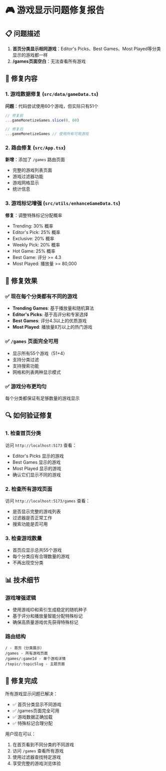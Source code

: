 # 🎮 游戏显示问题修复报告

## 📋 问题描述
1. **首页分类显示相同游戏**：Editor's Picks、Best Games、Most Played等分类显示的游戏都一样
2. **/games页面空白**：无法查看所有游戏

## 🔧 修复内容

### 1. 游戏数据修复 (`src/data/gameData.ts`)
**问题**：代码尝试使用60个游戏，但实际只有51个
```javascript
// 修复前
...gameMonetizeGames.slice(0, 60)

// 修复后  
...gameMonetizeGames // 使用所有可用游戏
```

### 2. 路由修复 (`src/App.tsx`)
**新增**：添加了 `/games` 路由页面
- 完整的游戏列表页面
- 游戏过滤器功能
- 游戏网格显示
- 统计信息

### 3. 游戏标记增强 (`src/utils/enhanceGameData.ts`)
**修复**：调整特殊标记分配概率
- Trending: 30% 概率
- Editor's Pick: 25% 概率  
- Exclusive: 20% 概率
- Weekly Pick: 20% 概率
- Hot Game: 25% 概率
- Best Game: 评分 >= 4.3
- Most Played: 播放量 >= 80,000

## 🎯 修复效果

### ✅ 现在每个分类都有不同的游戏
- **Trending Games**: 基于播放量和随机算法
- **Editor's Picks**: 基于高评分和专家选择
- **Best Games**: 评分4.3以上的优质游戏
- **Most Played**: 播放量8万以上的热门游戏

### ✅ `/games` 页面完全可用
- 显示所有55个游戏（51+4）
- 支持分类过滤
- 支持搜索功能
- 网格和列表两种显示模式

### ✅ 游戏分布更均匀
每个分类都保证有足够数量的游戏显示

## 🔍 如何验证修复

### 1. 检查首页分类
访问 `http://localhost:5173` 查看：
- Editor's Picks 显示的游戏
- Best Games 显示的游戏  
- Most Played 显示的游戏
- 确认它们显示不同的游戏

### 2. 检查所有游戏页面
访问 `http://localhost:5173/games` 查看：
- 是否显示完整的游戏列表
- 过滤器是否正常工作
- 搜索功能是否可用

### 3. 检查游戏数量
- 首页应显示总共55个游戏
- 每个分类应有合理数量的游戏
- 不再出现空分类

## 📊 技术细节

### 游戏增强逻辑
- 使用游戏ID和索引生成稳定的随机种子
- 基于评分和播放量智能分配特殊标记
- 确保高质量游戏优先获得特殊标记

### 路由结构
```
/ - 首页（分类展示）
/games - 所有游戏页面
/games/:gameId - 单个游戏详情
/topic/:topicSlug - 主题页面
```

## 🎉 修复完成

所有游戏显示问题已解决：
- ✅ 首页分类显示不同游戏
- ✅ /games页面完全可用
- ✅ 游戏数据正确加载
- ✅ 特殊标记合理分配

用户现在可以：
1. 在首页看到不同分类的不同游戏
2. 访问 `/games` 查看所有游戏
3. 使用过滤器查找特定游戏
4. 享受完整的游戏浏览体验 